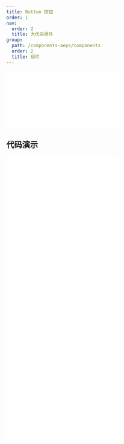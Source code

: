 ```yaml
---
title: Button 按钮
order: 1
nav:
  order: 2
  title: 大优采组件
group:
  path: /components-aeps/components
  order: 2
  title: 组件
---
```


<div>
<embed src="@docs-common/button/index.md"></embed>
</div>

## 代码演示

<Row gutter=8>
<Col span=12>
  <embed src="@abiz-rc-aeps/button/demo/basic-aeps.md"></embed>
  <embed src="@abiz-rc-aeps/button/demo/danger-aeps.md"></embed>
</Col> 
<Col span=12>
  <embed src="@abiz-rc-aeps/button/demo/block-aeps.md"></embed>
  <embed src="@abiz-rc-aeps/button/demo/icon-aeps.md"></embed>
</Col> 
</Row>

<div>
<embed src="@docs-common/button/index-api.md"></embed>
</div>